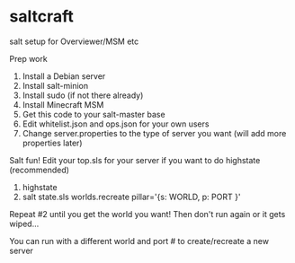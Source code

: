 # saltcraft
salt setup for Overviewer/MSM etc

Prep work

1.  Install a Debian server
2.  Install salt-minion
3.  Install sudo (if not there already)
4.  Install Minecraft MSM
5.  Get this code to your salt-master base
6.  Edit whitelist.json and ops.json for your own users
7.  Change server.properties to the type of server you want (will add more properties later)

Salt fun!  Edit your top.sls for your server if you want to do highstate (recommended)

1. highstate
2. salt <server> state.sls worlds.recreate pillar='{s: WORLD, p: PORT }'

Repeat #2 until you get the world you want!  Then don't run again or it gets wiped...

You can run with a different world and port # to create/recreate a new server

